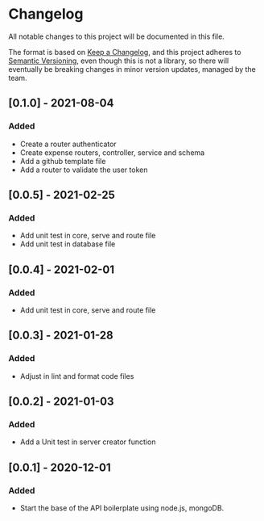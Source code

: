 # Changelog
All notable changes to this project will be documented in this file.

The format is based on [Keep a Changelog](https://keepachangelog.com/en/1.0.0/),
and this project adheres to [Semantic Versioning](https://semver.org/spec/v2.0.0.html), even though this is not a library, so there will eventually be breaking changes in minor version updates, managed by the team.

## [0.1.0] - 2021-08-04

### Added
- Create a router authenticator
- Create expense routers, controller, service and schema
- Add a github template file
- Add a router to validate the user token

## [0.0.5] - 2021-02-25

### Added

- Add unit test in core, serve and route file
- Add unit test in database file

## [0.0.4] - 2021-02-01

### Added

- Add unit test in core, serve and route file

## [0.0.3] - 2021-01-28

### Added

- Adjust in lint and format code files

## [0.0.2] - 2021-01-03

### Added

- Add a Unit test in server creator function

## [0.0.1] - 2020-12-01

### Added

- Start the base of the API boilerplate using node.js, mongoDB.
